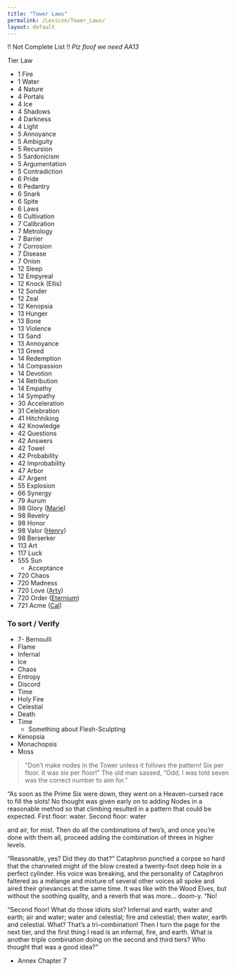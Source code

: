 ```yaml
---
title: "Tower Laws"
permalink: /Lexicon/Tower_Laws/
layout: default
---
```


!! Not Complete List !!
*Plz floof we need AA13*

Tier    Law
- 1     Fire
- 1     Water
- 4    Nature 
- 4    Portals
- 4    Ice
- 4    Shadows
- 4    Darkness
- 4    Light
- 5    Annoyance
- 5    Ambiguity
- 5    Recursion
- 5    Sardonicism
- 5    Argumentation
- 5    Contradiction
- 6    Pride
- 6    Pedantry
- 6    Snark
- 6    Spite
- 6    Laws
- 6    Cultivation
- 7    Calibration
- 7    Metrology
- 7    Barrier
- 7    Corrosion
- 7    Disease
- 7    Onion
- 12    Sleep
- 12   Empyreal
- 12   Knock (Ellis)
- 12    Sonder
- 12   Zeal
- 12   Kenopsia
- 13    Hunger
- 13    Bone
- 13    Violence
- 13    Sand
- 13    Annoyance
- 13    Greed
- 14    Redemption
- 14    Compassion
- 14    Devotion
- 14    Retribution
- 14    Empathy
-  14   Sympathy
- 30    Acceleration
- 31    Celebration
- 41    Hitchhiking
- 42    Knowledge
- 42    Questions
- 42    Answers
- 42    Towel
- 42    Probability
- 42    Improbability
- 47    Arbor
- 47    Argent
- 55    Explosion
- 66    Synergy
- 79    Aurum
- 98    Glory ([Marie](../_Characters/ArtoriansArchives/Marie.md))
- 98    Revelry
- 98    Honor
- 98    Valor ([Henry](../_Characters/ArtoriansArchives/Henry.md))
- 98    Berserker
- 113    Art
- 117    Luck
- 555    Sun
	 - Acceptance
- 720    Chaos
- 720    Madness
- 720    Love ([Arty](../_Characters/DivineDungeon/Artorian.md))
- 720    Order ([Eternium](../_Characters/ArtoriansArchives/Eternium.md))
- 721    Acme ([Cal](../_Characters/DivineDungeon/Cal.md))


### To sort / Verify
- 7- Bernoulli
- Flame
- Infernal
- Ice
- Chaos
- Entropy
- Discord
- Time
- Holy Fire
- Celestial
- Death
- Time
	- Something about Flesh-Sculpting
- Kenopsia
- Monachopsis
- Moss


> "Don’t make nodes in the Tower unless it follows the pattern! Six per
floor. It was six per floor!”
The old man sassed, “Odd, I was told seven was the correct
number to aim for.”

“As soon as the Prime Six were down, they went on a
Heaven-cursed race to fill the slots! No thought was given early on to
adding Nodes in a reasonable method so that climbing resulted in a
pattern that could be expected. First floor: water. Second floor: water

and air, for mist. Then do all the combinations of two’s, and once
you’re done with them all, proceed adding the combination of threes
in higher levels.

“Reasonable, yes? Did they do that?” Cataphron punched a
corpse so hard that the channeled might of the blow created a
twenty-foot deep hole in a perfect cylinder. His voice was breaking,
and the personality of Cataphron faltered as a mélange and mixture
of several other voices all spoke and aired their grievances at the
same time. It was like with the Wood Elves, but without the soothing
quality, and a reverb that was more... doom-y. “No!

“Second floor! What do those idiots slot? Infernal and earth,
water and earth; air and water; water and celestial; fire and celestial;
then water, earth and celestial. What? That’s a tri-combination! Then
I turn the page for the next tier, and the first thing I read is an
infernal, fire, and earth. What is another triple combination doing on
the second and third tiers? Who thought that was a good idea?”
- Annex Chapter 7

